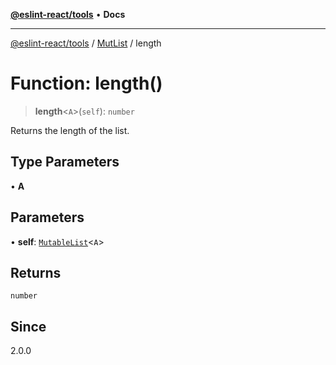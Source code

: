 [**@eslint-react/tools**](../../../README.md) • **Docs**

***

[@eslint-react/tools](../../../README.md) / [MutList](../README.md) / length

# Function: length()

> **length**\<`A`\>(`self`): `number`

Returns the length of the list.

## Type Parameters

• **A**

## Parameters

• **self**: [`MutableList`](../interfaces/MutableList.md)\<`A`\>

## Returns

`number`

## Since

2.0.0
